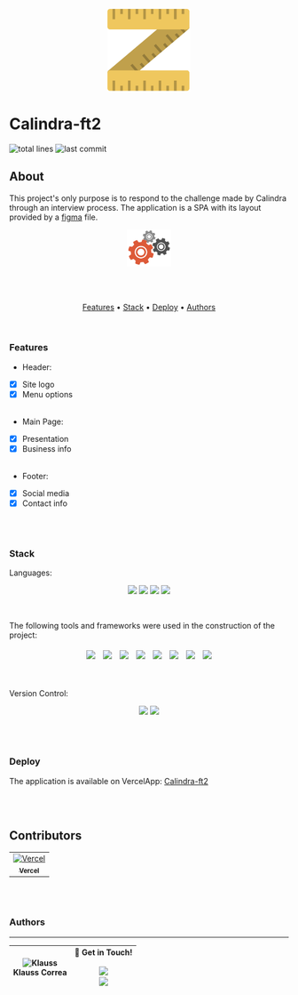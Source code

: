 <p align="center">
  <img src="public/images/big_logo.png" width="150px" alt="Calindra-ft2" />
</p>

# Calindra-ft2

![total lines](https://img.shields.io/tokei/lines/github/KlaussVP/calindra-ft2) ![last commit](https://img.shields.io/github/last-commit/KlaussVP/calindra-ft2?style=flat-square)

## About
<p>
  This project's only purpose is to respond to the challenge made by Calindra through an interview process. The application is a SPA with its layout provided by a <a href="https://www.figma.com/file/GTEyrXtVtgSDeiocLk7KzCFf/layouttesteavaliacao">figma</a> file.
</p>

<p align="center"><img src="public/images/processing.gif" width="80px"/></p>

<br><br>

<p align="center">
  <a href="#features">Features</a> •
  <a href="#stack">Stack</a> •
  <a href="#deploy">Deploy</a> •
  <a href="#authors">Authors</a>
</p>

<br>

### Features
- Header:
- [x] Site logo<br>
- [x] Menu options<br><br>
- Main Page:
- [x] Presentation<br>
- [x] Business info<br><br>
- Footer:
- [x] Social media<br>
- [x] Contact info

<br><br>

### Stack
Languages:<br>
<p align="center">
  <img src="https://img.shields.io/badge/html5%20-%23E34F26.svg?&style=for-the-badge&logo=html5&logoColor=white"/>
  <img src="https://img.shields.io/badge/css3%20-%231572B6.svg?&style=for-the-badge&logo=css3&logoColor=white"/>
  <img src="https://img.shields.io/badge/javascript%20-%23323330.svg?&style=for-the-badge&logo=javascript&logoColor=%23F7DF1E"/>
  <img src="https://img.shields.io/badge/jsx%20-%23323330.svg?&style=for-the-badge&logo=react&logoColor=%23F7DF1E"/>
</p>
<br>

The following tools and frameworks were used in the construction of the project:<br>
<p align="center">
  <img style='margin: 5px;' src='https://badges.aleen42.com/src/npm.svg'>
  <img style='margin: 5px;' src='https://badges.aleen42.com/src/webpack.svg'>
  <img style='margin: 5px;' src='https://img.shields.io/badge/styled-components%20-%2320232a.svg?&style=for-the-badge&color=b8679e&logo=styled-components&logoColor=%3a3a3a'>
  <img style='margin: 5px;' src='https://img.shields.io/badge/axios%20-%2320232a.svg?&style=for-the-badge&color=informational'>
  <img style='margin: 5px;' src='https://img.shields.io/badge/babel%20-%2320232a.svg?&style=for-the-badge&color=323230&logo=babel&logoColor=%f4dc4e'>
  <img style='margin: 5px;' src="https://badges.aleen42.com/src/react.svg"/>
  <img style='margin: 5px;' src="https://img.shields.io/badge/react_route%20-%2320232a.svg?&style=for-the-badge&logo=react&logoColor=%2361DAFB"/>
  <img style='margin: 5px;' src='https://img.shields.io/badge/react-icons%20-%2320232a.svg?&style=for-the-badge&color=f28dc7&logo=react-icons&logoColor=%2361DAFB'>
</p>
<br>

Version Control:<br>
<p align="center">
  <img src="https://img.shields.io/badge/git%20-%23F05033.svg?&style=for-the-badge&logo=git&logoColor=white"/>
  <img src="https://img.shields.io/badge/github%20-%23121011.svg?&style=for-the-badge&logo=github&logoColor=white"/>
</p>

<br><br>

### Deploy

The application is available on VercelApp: [Calindra-ft2](https://calindra-ft2-r51q9jewi-klaussvp.vercel.app/)

<br><br>
## Contributors
<table>
  <tr>
    <td align="center" style="margin-right: 20px;"><a href="https://github.com/vercel"><img src="https://avatars.githubusercontent.com/u/14985020?s=200&v=4" width="100px;" alt="Vercel"/><br /><sub><b>Vercel</b></sub></a><br />
  </tr>
</table>

<br><br>

### Authors
---
  | <img src="https://avatars.githubusercontent.com/u/70972865?v=4" width="100px" alt="Klauss"/><br> Klauss Correa | 👋 Get in Touch!<br><br><a href="https://www.linkedin.com/in/klausscorrea/"><img src="https://img.shields.io/badge/linkedin-%230077B5.svg?&style=for-the-badge&logo=linkedin&logoColor=white"/></a><br> <a href="https://github.com/KlaussVP"><img src="https://img.shields.io/badge/github-%23100000.svg?&style=for-the-badge&logo=github&logoColor=white" /></a> |
  |-----------|-----------|
